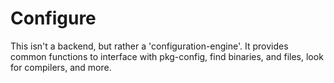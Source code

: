 # Configure
This isn't a backend, but rather a 'configuration-engine'. It provides common functions to interface with pkg-config, find binaries, and files, look for compilers, and more.

